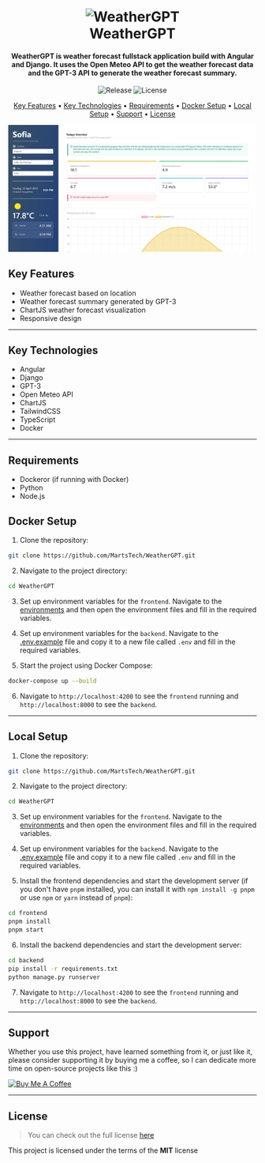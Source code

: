 <h1 align="center">
  <img width="140px" src="https://www.weatherbit.io/static/img/icons/c02d.png" alt="WeatherGPT" />
  <br />
  WeatherGPT
  <br />
</h1>

<h4 align="center">
   WeatherGPT is weather forecast fullstack application build with Angular and Django. It uses the Open Meteo API to get the weather forecast data and the GPT-3 API to generate the weather forecast summary.
</h4>

<p align="center">
   <img src="https://img.shields.io/github/v/release/MartsTech/WeatherGPT" alt="Release" />
   <img src="https://img.shields.io/github/license/MartsTech/WeatherGPT" alt="License" />
</p>

<p align="center">
  <a href="#key-features">Key Features</a> •
  <a href="#key-technologies">Key Technologies</a> •
  <a href="#requirements">Requirements</a> •
  <a href="#docker-setup">Docker Setup</a> •
  <a href="#local-setup">Local Setup</a> •
  <a href="#support">Support</a> •
  <a href="#license">License</a>
</p>

<img loading="lazy" src="assets/forecast.jpg" alt="forecast" />

## Key Features

- Weather forecast based on location
- Weather forecast summary generated by GPT-3
- ChartJS weather forecast visualization
- Responsive design

---

## Key Technologies

- Angular
- Django
- GPT-3
- Open Meteo API
- ChartJS
- TailwindCSS
- TypeScript
- Docker

---

## Requirements

- Dockeror (if running with Docker)
- Python
- Node.js

## Docker Setup

1. Clone the repository:

```bash
git clone https://github.com/MartsTech/WeatherGPT.git
```

2. Navigate to the project directory:

```bash
cd WeatherGPT
```

3. Set up environment variables for the `frontend`. Navigate to the [environments](./frontend/src/environments/) and then open the environment files and fill in the required variables.

4. Set up environment variables for the `backend`. Navigate to the [.env.example](./backend/.env.example) file and copy it to a new file called `.env` and fill in the required variables.

5. Start the project using Docker Compose:

```bash
docker-compose up --build
```

6. Navigate to `http://localhost:4200` to see the `frontend` running and `http://localhost:8000` to see the `backend`.

---

## Local Setup

1. Clone the repository:

```bash
git clone https://github.com/MartsTech/WeatherGPT.git
```

2. Navigate to the project directory:

```bash
cd WeatherGPT
```

3. Set up environment variables for the `frontend`. Navigate to the [environments](./frontend/src/environments/) and then open the environment files and fill in the required variables.

4. Set up environment variables for the `backend`. Navigate to the [.env.example](./backend/.env.example) file and copy it to a new file called `.env` and fill in the required variables.

5. Install the frontend dependencies and start the development server (if you don't have `pnpm` installed, you can install it with `npm install -g pnpm` or use `npm` or `yarn` instead of `pnpm`):

```bash
cd frontend
pnpm install
pnpm start
```

6. Install the backend dependencies and start the development server:

```bash
cd backend
pip install -r requirements.txt
python manage.py runserver
```

7. Navigate to `http://localhost:4200` to see the `frontend` running and `http://localhost:8000` to see the `backend`.

---

## Support

Whether you use this project, have learned something from it, or just like it, please consider supporting it by buying me a coffee, so I can dedicate more time on open-source projects like this :)

<a href="https://www.buymeacoffee.com/martstech" target="_blank">
  <img loading="lazy" src="https://cdn.buymeacoffee.com/buttons/v2/default-yellow.png" alt="Buy Me A Coffee" height="60px" width="217px" />
</a>

---

## License

> You can check out the full license [here](https://github.com/MartsTech/WeatherGPT/blob/main/LICENSE)

This project is licensed under the terms of the **MIT** license
